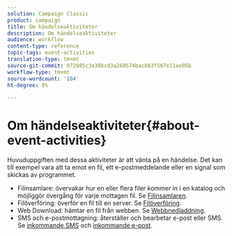 ```yaml
---
solution: Campaign Classic
product: campaign
title: Om händelseaktiviteter
description: Om händelseaktiviteter
audience: workflow
content-type: reference
topic-tags: event-activities
translation-type: tm+mt
source-git-commit: 972885c3a38bcd3a260574bacbb3f507e11ae05b
workflow-type: tm+mt
source-wordcount: '104'
ht-degree: 8%

---
```



# Om händelseaktiviteter{#about-event-activities}

Huvuduppgiften med dessa aktiviteter är att vänta på en händelse. Det kan till exempel vara att ta emot en fil, ett e-postmeddelande eller en signal som skickas av programmet.

* Filinsamlare: övervakar hur en eller flera filer kommer in i en katalog och möjliggör övergång för varje mottagen fil. Se [Filinsamlaren](../../workflow/using/file-collector.md).
* Filöverföring: överför en fil till en server. Se [Filöverföring](../../workflow/using/file-transfer.md).
* Web Download: hämtar en fil från webben. Se [Webbnedladdning](../../workflow/using/web-download.md).
* SMS och e-postmottagning: återställer och bearbetar e-post eller SMS. Se [inkommande SMS](../../workflow/using/inbound-sms.md) och [inkommande e-post](../../workflow/using/inbound-emails.md).

